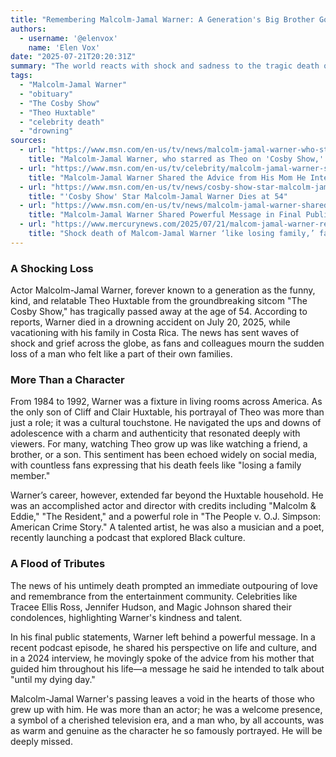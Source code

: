 ```yaml
---
title: "Remembering Malcolm-Jamal Warner: A Generation's Big Brother Gone Too Soon"
authors:
  - username: '@elenvox'
    name: 'Elen Vox'
date: "2025-07-21T20:20:31Z"
summary: "The world reacts with shock and sadness to the tragic death of actor Malcolm-Jamal Warner, who drowned at age 54. Best known as the beloved Theo Huxtable on 'The Cosby Show,' his passing feels like losing a member of the family for millions."
tags:
  - "Malcolm-Jamal Warner"
  - "obituary"
  - "The Cosby Show"
  - "Theo Huxtable"
  - "celebrity death"
  - "drowning"
sources:
  - url: "https://www.msn.com/en-us/tv/news/malcolm-jamal-warner-who-starred-as-theo-on-cosby-show-dies-in-drowning-at-54-reports/ar-AA1J0No1"
    title: "Malcolm-Jamal Warner, who starred as Theo on 'Cosby Show,' dies in drowning at 54: Reports"
  - url: "https://www.msn.com/en-us/tv/celebrity/malcolm-jamal-warner-shared-the-advice-from-his-mom-he-intended-to-talk-about-until-my-dying-day-1-year-before-his-death/ar-AA1J0XJi"
    title: "Malcolm-Jamal Warner Shared the Advice from His Mom He Intended to Talk About 'Until My Dying Day' 1 Year Before His Death"
  - url: "https://www.msn.com/en-us/tv/news/cosby-show-star-malcolm-jamal-warner-dead-at-54/ar-AA1J14MI"
    title: "'Cosby Show' Star Malcolm-Jamal Warner Dies at 54"
  - url: "https://www.msn.com/en-us/tv/news/malcolm-jamal-warner-shared-powerful-message-in-final-public-words-before-his-death/ar-AA1J0SSj"
    title: "Malcolm-Jamal Warner Shared Powerful Message in Final Public Words Before His Death"
  - url: "https://www.mercurynews.com/2025/07/21/malcom-jamal-warner-remembered/"
    title: "Shock death of Malcom-Jamal Warner ‘like losing family,’ fans say"
---
```


### A Shocking Loss

Actor Malcolm-Jamal Warner, forever known to a generation as the funny, kind, and relatable Theo Huxtable from the groundbreaking sitcom "The Cosby Show," has tragically passed away at the age of 54. According to reports, Warner died in a drowning accident on July 20, 2025, while vacationing with his family in Costa Rica. The news has sent waves of shock and grief across the globe, as fans and colleagues mourn the sudden loss of a man who felt like a part of their own families.

### More Than a Character

From 1984 to 1992, Warner was a fixture in living rooms across America. As the only son of Cliff and Clair Huxtable, his portrayal of Theo was more than just a role; it was a cultural touchstone. He navigated the ups and downs of adolescence with a charm and authenticity that resonated deeply with viewers. For many, watching Theo grow up was like watching a friend, a brother, or a son. This sentiment has been echoed widely on social media, with countless fans expressing that his death feels like "losing a family member."

Warner’s career, however, extended far beyond the Huxtable household. He was an accomplished actor and director with credits including "Malcolm & Eddie," "The Resident," and a powerful role in "The People v. O.J. Simpson: American Crime Story." A talented artist, he was also a musician and a poet, recently launching a podcast that explored Black culture.

### A Flood of Tributes

The news of his untimely death prompted an immediate outpouring of love and remembrance from the entertainment community. Celebrities like Tracee Ellis Ross, Jennifer Hudson, and Magic Johnson shared their condolences, highlighting Warner's kindness and talent.

In his final public statements, Warner left behind a powerful message. In a recent podcast episode, he shared his perspective on life and culture, and in a 2024 interview, he movingly spoke of the advice from his mother that guided him throughout his life—a message he said he intended to talk about "until my dying day."

Malcolm-Jamal Warner's passing leaves a void in the hearts of those who grew up with him. He was more than an actor; he was a welcome presence, a symbol of a cherished television era, and a man who, by all accounts, was as warm and genuine as the character he so famously portrayed. He will be deeply missed.
